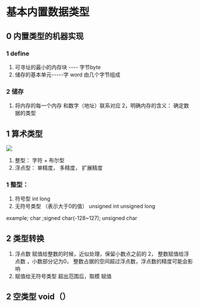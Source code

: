 
# 基本内置数据类型
## 0 内置类型的机器实现
### 1 define
1. 可寻址的最小的内存块 ---- 字节byte
2. 储存的基本单元-----字 word 由几个字节组成

### 2 储存
1. 将内存的每一个内存 和数字（地址）联系对应
2，明确内存的含义： 确定数据的类型


## 1 算术类型
![](https://github.com/LiuChuang0059/learn_cpp/blob/master/chapter_2/%E7%AE%97%E6%9C%AF%E7%B1%BB%E5%9E%8B.png)
1. 整型： 字符 +  布尔型
2. 浮点型： 单精度， 多精度， 扩展精度

### 1 整型：
1. 符号型  int long
2. 无符号类型 （表示大于0的值） unsigned int  unsigned long

example; char ;signed char(-128~127); unsigned char



## 2 类型转换
1. 浮点数 赋值给整数的时候，近似处理，保留小数点之前的
2， 整数赋值给浮点数 ，小数部分记为0， 整数占据的空间超过浮点数，浮点数的精度可能会影响
3. 赋值给无符号类型  超出范围后，取模 赋值


## 2 空类型 void（）
